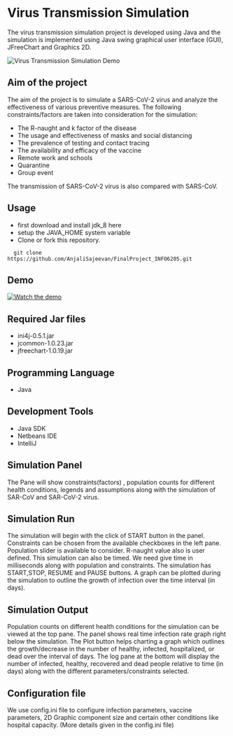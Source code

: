 # Virus Transmission Simulation
The virus transmission simulation project is developed using Java and the simulation is implemented using Java swing graphical user interface (GUI), JFreeChart and Graphics 2D. 

![Virus Transmission Simulation Demo](demo/project.gif)

## Aim of the project

The aim of the project is to simulate a SARS-CoV-2 virus and analyze the effectiveness of various preventive measures. The following constraints/factors are taken into consideration for the simulation:

- The R-naught and k factor of the disease
- The usage and effectiveness of masks and social distancing
- The prevalence of testing and contact tracing
- The availability and efficacy of the vaccine
- Remote work and schools
- Quarantine
- Group event

The transmission of SARS-CoV-2 virus is also compared with SARS-CoV.

## Usage
 - first download and install jdk_8 here
 - setup the JAVA_HOME system variable
 - Clone or fork this repository.
```
  git clone https://github.com/AnjaliSajeevan/FinalProject_INFO6205.git
```

## Demo
[![Watch the demo](https://i.imgur.com/vKb2F1B.png)](https://drive.google.com/file/d/1Qg5RN25oT5t017FxmI4W8RkEqP1Ayza9/view?usp=sharing)

## Required Jar files 
- ini4j-0.5.1.jar
- jcommon-1.0.23.jar
- jfreechart-1.0.19.jar

## Programming Language 
- Java

## Development Tools
- Java SDK
- Netbeans IDE
- IntelliJ

## Simulation Panel
The Pane will show constraints(factors) , population counts for different health conditions, legends and assumptions along with the simulation of SAR-CoV and SAR-CoV-2 virus.

## Simulation Run
The simulation will begin with the click of START button in the panel. Constraints can be chosen from the available checkboxes in the left pane. Population slider is available to consider. R-naught value also is user defined.
This simulation can also be timed. We need give time in milliseconds along with population and constraints.
The simulation has START,STOP, RESUME and PAUSE buttons.
A graph can be plotted during the simulation to outline the growth of infection over the time interval (in days).

## Simulation Output
Population counts on different health conditions for the simulation can be viewed at the top pane. The panel shows real time infection rate graph right below the simulation.
The Plot button helps charting a graph which outlines the growth/decrease in the number of healthy, infected, hospitalized, or dead over the interval of days.
The log pane at the bottom will display the number of infected, healthy, recovered and dead people relative to time (in days) along with the different parameters/constraints selected.

## Configuration file
We use config.ini file to configure infection parameters, vaccine parameters, 2D Graphic component size and certain other conditions like hospital capacity. (More details given in the config.ini file)
